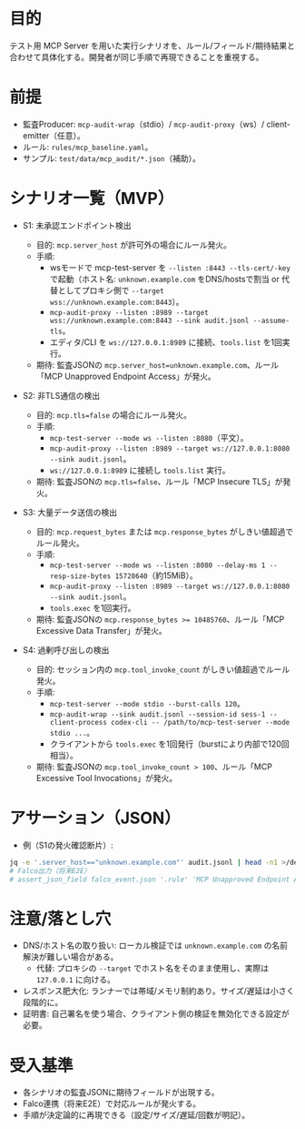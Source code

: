 # 目的

テスト用 MCP Server を用いた実行シナリオを、ルール/フィールド/期待結果と合わせて具体化する。開発者が同じ手順で再現できることを重視する。

# 前提

- 監査Producer: `mcp-audit-wrap`（stdio）/ `mcp-audit-proxy`（ws）/ client-emitter（任意）。
- ルール: `rules/mcp_baseline.yaml`。
- サンプル: `test/data/mcp_audit/*.json`（補助）。

# シナリオ一覧（MVP）

- S1: 未承認エンドポイント検出
  - 目的: `mcp.server_host` が許可外の場合にルール発火。
  - 手順:
    - wsモードで mcp-test-server を `--listen :8443 --tls-cert/-key` で起動（ホスト名: `unknown.example.com` をDNS/hostsで割当 or 代替としてプロキシ側で `--target wss://unknown.example.com:8443`）。
    - `mcp-audit-proxy --listen :8989 --target wss://unknown.example.com:8443 --sink audit.jsonl --assume-tls`。
    - エディタ/CLI を `ws://127.0.0.1:8989` に接続、`tools.list` を1回実行。
  - 期待: 監査JSONの `mcp.server_host=unknown.example.com`、ルール「MCP Unapproved Endpoint Access」が発火。

- S2: 非TLS通信の検出
  - 目的: `mcp.tls=false` の場合にルール発火。
  - 手順:
    - `mcp-test-server --mode ws --listen :8080`（平文）。
    - `mcp-audit-proxy --listen :8989 --target ws://127.0.0.1:8080 --sink audit.jsonl`。
    - `ws://127.0.0.1:8989` に接続し `tools.list` 実行。
  - 期待: 監査JSONの `mcp.tls=false`、ルール「MCP Insecure TLS」が発火。

- S3: 大量データ送信の検出
  - 目的: `mcp.request_bytes` または `mcp.response_bytes` がしきい値超過でルール発火。
  - 手順:
    - `mcp-test-server --mode ws --listen :8080 --delay-ms 1 --resp-size-bytes 15728640`（約15MiB）。
    - `mcp-audit-proxy --listen :8989 --target ws://127.0.0.1:8080 --sink audit.jsonl`。
    - `tools.exec` を1回実行。
  - 期待: 監査JSONの `mcp.response_bytes >= 10485760`、ルール「MCP Excessive Data Transfer」が発火。

- S4: 過剰呼び出しの検出
  - 目的: セッション内の `mcp.tool_invoke_count` がしきい値超過でルール発火。
  - 手順:
    - `mcp-test-server --mode stdio --burst-calls 120`。
    - `mcp-audit-wrap --sink audit.jsonl --session-id sess-1 --client-process codex-cli -- /path/to/mcp-test-server --mode stdio ...`。
    - クライアントから `tools.exec` を1回発行（burstにより内部で120回相当）。
  - 期待: 監査JSONの `mcp.tool_invoke_count > 100`、ルール「MCP Excessive Tool Invocations」が発火。

# アサーション（JSON）

- 例（S1の発火確認断片）:
```bash
jq -e '.server_host=="unknown.example.com"' audit.jsonl | head -n1 >/dev/null
# Falco出力（将来E2E）
# assert_json_field falco_event.json '.rule' 'MCP Unapproved Endpoint Access'
```

# 注意/落とし穴

- DNS/ホスト名の取り扱い: ローカル検証では `unknown.example.com` の名前解決が難しい場合がある。
  - 代替: プロキシの `--target` でホスト名をそのまま使用し、実際は `127.0.0.1` に向ける。
- レスポンス肥大化: ランナーでは帯域/メモリ制約あり。サイズ/遅延は小さく段階的に。
- 証明書: 自己署名を使う場合、クライアント側の検証を無効化できる設定が必要。

# 受入基準

- 各シナリオの監査JSONに期待フィールドが出現する。
- Falco連携（将来E2E）で対応ルールが発火する。
- 手順が決定論的に再現できる（設定/サイズ/遅延/回数が明記）。

